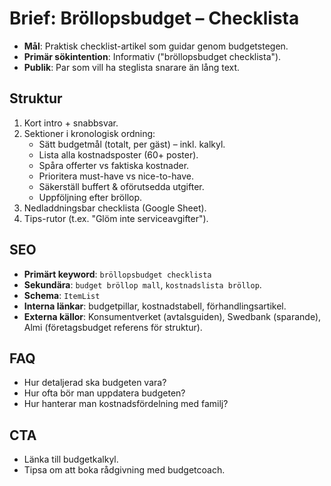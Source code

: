 # Brief: Bröllopsbudget – Checklista

- **Mål**: Praktisk checklist-artikel som guidar genom budgetstegen.
- **Primär sökintention**: Informativ ("bröllopsbudget checklista").
- **Publik**: Par som vill ha steglista snarare än lång text.

## Struktur

1. Kort intro + snabbsvar.
2. Sektioner i kronologisk ordning:
   - Sätt budgetmål (totalt, per gäst) – inkl. kalkyl.
   - Lista alla kostnadsposter (60+ poster).
   - Spåra offerter vs faktiska kostnader.
   - Prioritera must-have vs nice-to-have.
   - Säkerställ buffert & oförutsedda utgifter.
   - Uppföljning efter bröllop.
3. Nedladdningsbar checklista (Google Sheet).
4. Tips-rutor (t.ex. "Glöm inte serviceavgifter").

## SEO

- **Primärt keyword**: `bröllopsbudget checklista`
- **Sekundära**: `budget bröllop mall`, `kostnadslista bröllop`.
- **Schema**: `ItemList`
- **Interna länkar**: budgetpillar, kostnadstabell, förhandlingsartikel.
- **Externa källor**: Konsumentverket (avtalsguiden), Swedbank (sparande), Almi (företagsbudget referens för struktur).

## FAQ

- Hur detaljerad ska budgeten vara?
- Hur ofta bör man uppdatera budgeten?
- Hur hanterar man kostnadsfördelning med familj?

## CTA

- Länka till budgetkalkyl.
- Tipsa om att boka rådgivning med budgetcoach.
